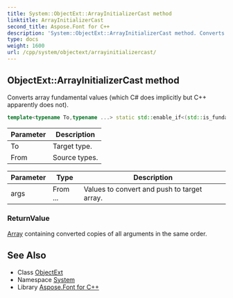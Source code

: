 ```yaml
---
title: System::ObjectExt::ArrayInitializerCast method
linktitle: ArrayInitializerCast
second_title: Aspose.Font for C++
description: 'System::ObjectExt::ArrayInitializerCast method. Converts array fundamental values (which C# does implicitly but C++ apparently does not) in C++.'
type: docs
weight: 1600
url: /cpp/system/objectext/arrayinitializercast/
---
```

## ObjectExt::ArrayInitializerCast method


Converts array fundamental values (which C# does implicitly but C++ apparently does not).

```cpp
template<typename To,typename ...> static std::enable_if<(std::is_fundamental<To>::value), std::array<To, sizeof...(From)>>::type System::ObjectExt::ArrayInitializerCast(From ...args)
```


| Parameter | Description |
| --- | --- |
| To | Target type. |
| From | Source types. |

| Parameter | Type | Description |
| --- | --- | --- |
| args | From ... | Values to convert and push to target array. |

### ReturnValue

[Array](../../array/) containing converted copies of all arguments in the same order.

## See Also

* Class [ObjectExt](../)
* Namespace [System](../../)
* Library [Aspose.Font for C++](../../../)
